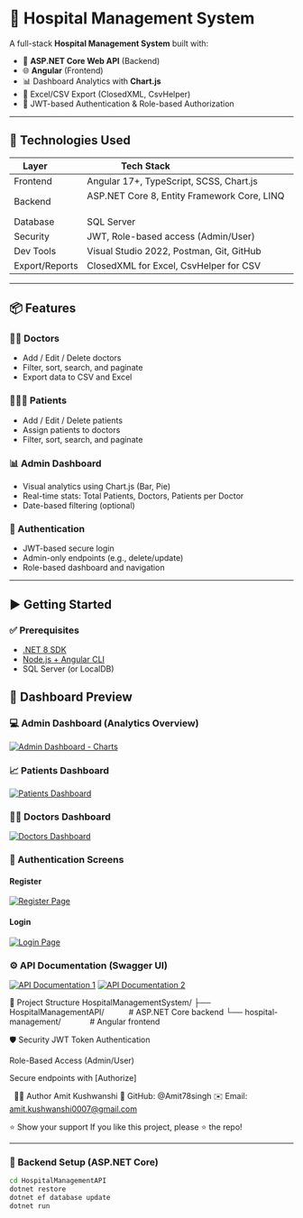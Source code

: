 # 🏥 Hospital Management System

A full-stack **Hospital Management System** built with:

- 🧠 **ASP.NET Core Web API** (Backend)
- 🌐 **Angular** (Frontend)
- 📊 Dashboard Analytics with **Chart.js**
- 📂 Excel/CSV Export (ClosedXML, CsvHelper)
- 🔐 JWT-based Authentication & Role-based Authorization

---

## 🔧 Technologies Used

| Layer         | Tech Stack                                    |
|---------------|-----------------------------------------------|
| Frontend      | Angular 17+, TypeScript, SCSS, Chart.js       |
| Backend       | ASP.NET Core 8, Entity Framework Core, LINQ   |
| Database      | SQL Server                                    |
| Security      | JWT, Role-based access (Admin/User)           |
| Dev Tools     | Visual Studio 2022, Postman, Git, GitHub      |
| Export/Reports| ClosedXML for Excel, CsvHelper for CSV        |

---

## 📦 Features

### 👨‍⚕️ Doctors
- Add / Edit / Delete doctors
- Filter, sort, search, and paginate
- Export data to CSV and Excel

### 🧑‍🤝‍🧑 Patients
- Add / Edit / Delete patients
- Assign patients to doctors
- Filter, sort, search, and paginate

### 📊 Admin Dashboard
- Visual analytics using Chart.js (Bar, Pie)
- Real-time stats: Total Patients, Doctors, Patients per Doctor
- Date-based filtering (optional)

### 🔐 Authentication
- JWT-based secure login
- Admin-only endpoints (e.g., delete/update)
- Role-based dashboard and navigation

---

## ▶️ Getting Started

### ✅ Prerequisites

- [.NET 8 SDK](https://dotnet.microsoft.com/download)
- [Node.js + Angular CLI](https://angular.io/guide/setup-local)
- SQL Server (or LocalDB)

## 📸 Dashboard Preview

### 💻 Admin Dashboard (Analytics Overview)
[![Admin Dashboard - Charts](https://github.com/user-attachments/assets/6f068bac-3783-4276-819c-be8bc4f5e32a)](https://github.com/user-attachments/assets/6f068bac-3783-4276-819c-be8bc4f5e32a)

### 📈 Patients Dashboard
[![Patients Dashboard](https://github.com/user-attachments/assets/c80cad16-fc08-4b62-a3f0-80266ba40665)](https://github.com/user-attachments/assets/c80cad16-fc08-4b62-a3f0-80266ba40665)

### 👨‍⚕️ Doctors Dashboard
[![Doctors Dashboard](https://github.com/user-attachments/assets/abd0ec1a-2a5f-416b-bac0-7d269bfac874)](https://github.com/user-attachments/assets/abd0ec1a-2a5f-416b-bac0-7d269bfac874)

### 🔑 Authentication Screens
#### Register
[![Register Page](https://github.com/user-attachments/assets/bb123ccb-e09e-411f-9350-8cdb1664f46b)](https://github.com/user-attachments/assets/bb123ccb-e09e-411f-9350-8cdb1664f46b)

#### Login
[![Login Page](https://github.com/user-attachments/assets/24cf2fe8-564d-43f3-85a7-081ca1a79fee)](https://github.com/user-attachments/assets/24cf2fe8-564d-43f3-85a7-081ca1a79fee)


### ⚙️ API Documentation (Swagger UI)
[![API Documentation 1](https://github.com/user-attachments/assets/c2c7cd5c-f9b5-44bd-8684-2f1db362affd)](https://github.com/user-attachments/assets/c2c7cd5c-f9b5-44bd-8684-2f1db362affd)
[![API Documentation 2](https://github.com/user-attachments/assets/abd0ec1a-2a5f-416b-bac0-7d269bfac874)](https://github.com/user-attachments/assets/abd0ec1a-2a5f-416b-bac0-7d269bfac874)

📁 Project Structure
HospitalManagementSystem/
├── HospitalManagementAPI/           # ASP.NET Core backend
└── hospital-management/             # Angular frontend


🛡️ Security
JWT Token Authentication

Role-Based Access (Admin/User)

Secure endpoints with [Authorize]

  🙋‍♂️ Author
Amit Kushwanshi
👤 GitHub: @Amit78singh
✉️ Email: amit.kushwanshi0007@gmail.com

⭐️ Show your support
If you like this project, please ⭐️ the repo!

---

### 🧪 Backend Setup (ASP.NET Core)

```bash
cd HospitalManagementAPI
dotnet restore
dotnet ef database update
dotnet run
